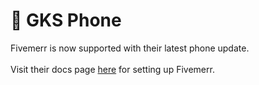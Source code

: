 # 📳 GKS Phone

Fivemerr is now supported with their latest phone update.\
\
Visit their docs page [here](https://docs.gkshop.org/qb-information/gksphonev2/installation#step-3-serverconfig.lua) for setting up Fivemerr.
